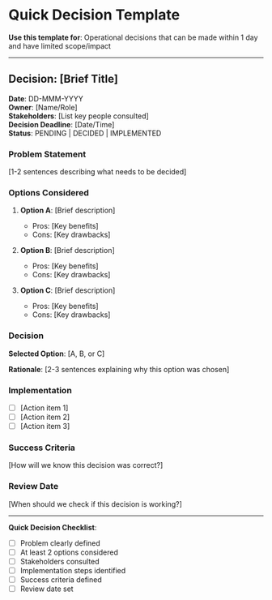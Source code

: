 # Quick Decision Template

**Use this template for**: Operational decisions that can be made within 1 day and have limited scope/impact

---

## Decision: [Brief Title]

**Date**: DD-MMM-YYYY  
**Owner**: [Name/Role]  
**Stakeholders**: [List key people consulted]  
**Decision Deadline**: [Date/Time]  
**Status**: PENDING | DECIDED | IMPLEMENTED

### Problem Statement

[1-2 sentences describing what needs to be decided]

### Options Considered

1. **Option A**: [Brief description]
   - Pros: [Key benefits]
   - Cons: [Key drawbacks]

2. **Option B**: [Brief description]
   - Pros: [Key benefits]
   - Cons: [Key drawbacks]

3. **Option C**: [Brief description]
   - Pros: [Key benefits]
   - Cons: [Key drawbacks]

### Decision

**Selected Option**: [A, B, or C]

**Rationale**: [2-3 sentences explaining why this option was chosen]

### Implementation

- [ ] [Action item 1]
- [ ] [Action item 2]
- [ ] [Action item 3]

### Success Criteria

[How will we know this decision was correct?]

### Review Date

[When should we check if this decision is working?]

---

**Quick Decision Checklist**:

- [ ] Problem clearly defined
- [ ] At least 2 options considered
- [ ] Stakeholders consulted
- [ ] Implementation steps identified
- [ ] Success criteria defined
- [ ] Review date set

